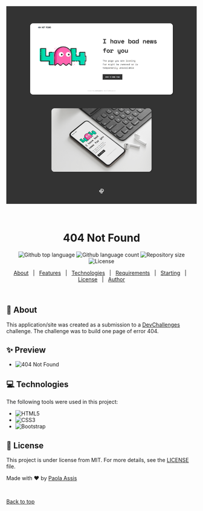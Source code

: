 <div align="center" id="top"> 
  <img src="./ui/404 Not Found.png" alt="404 Not Found" />

&#xa0;

  <!-- <a href="https://404notfound.netlify.app">Demo</a> -->
</div>

<h1 align="center">404 Not Found</h1>

<p align="center">
  <img alt="Github top language" src="https://img.shields.io/github/languages/top/assispaola/404-not-found?color=56BEB8">

  <img alt="Github language count" src="https://img.shields.io/github/languages/count/assispaola/404-not-found?color=56BEB8">

  <img alt="Repository size" src="https://img.shields.io/github/repo-size/assispaola/404-not-found?color=56BEB8">

  <img alt="License" src="https://img.shields.io/github/license/assispaola/404-not-found?color=56BEB8">

  <!-- <img alt="Github issues" src="https://img.shields.io/github/issues/{{YOUR_GITHUB_USERNAME}}/404-not-found?color=56BEB8" /> -->

  <!-- <img alt="Github forks" src="https://img.shields.io/github/forks/{{YOUR_GITHUB_USERNAME}}/404-not-found?color=56BEB8" /> -->

  <!-- <img alt="Github stars" src="https://img.shields.io/github/stars/{{YOUR_GITHUB_USERNAME}}/404-not-found?color=56BEB8" /> -->
</p>

<!-- Status -->

<!-- <h4 align="center">
	🚧  404 Not Found 🚀 Under construction...  🚧
</h4>

<hr> -->

<p align="center">
  <a href="#dart-about">About</a> &#xa0; | &#xa0; 
  <a href="#sparkles-features">Features</a> &#xa0; | &#xa0;
  <a href="#rocket-technologies">Technologies</a> &#xa0; | &#xa0;
  <a href="#white_check_mark-requirements">Requirements</a> &#xa0; | &#xa0;
  <a href="#checkered_flag-starting">Starting</a> &#xa0; | &#xa0;
  <a href="#memo-license">License</a> &#xa0; | &#xa0;
  <a href="https://github.com/assispaola" target="_blank">Author</a>
</p>

<br>

## :dart: About

This application/site was created as a submission to a [DevChallenges](https://devchallenges.io/) challenge. The challenge was to build one page of error 404.

## :sparkles: Preview

- ![404 Not Found](https://assispaola.github.io/404)

## 💻 Technologies

The following tools were used in this project:

<!-- - [Expo](https://expo.io/)
- [Node.js](https://nodejs.org/en/)
- [React](https://pt-br.reactjs.org/)
- [React Native](https://reactnative.dev/)
- [TypeScript](https://www.typescriptlang.org/) -->

- ![HTML5](https://img.shields.io/badge/-HTML5-E34F26?style=flat-square&logo=html5&logoColor=white)<br />
- ![CSS3](https://img.shields.io/badge/-CSS3-1572B6?style=flat-square&logo=css3)<br />
- ![Bootstrap](https://img.shields.io/badge/-Bootstrap-563D7C?style=flat-square&logo=bootstrap)<br />

<!-- ## :white_check_mark: Requirements ##

Before starting :checkered_flag:, you need to have [Git](https://git-scm.com) and [Node](https://nodejs.org/en/) installed. -->

<!-- ## :checkered_flag: Starting ##

```bash
# Clone this project
$ git clone https://github.com/{{YOUR_GITHUB_USERNAME}}/404-not-found

# Access
$ cd 404-not-found

# Install dependencies
$ yarn

# Run the project
$ yarn start

# The server will initialize in the <http://localhost:3000>
``` -->

## :memo: License

This project is under license from MIT. For more details, see the [LICENSE](LICENSE.md) file.

Made with :heart: by <a href="https://github.com/assispaola" target="_blank">Paola Assis</a>

&#xa0;

<a href="#top">Back to top</a>
